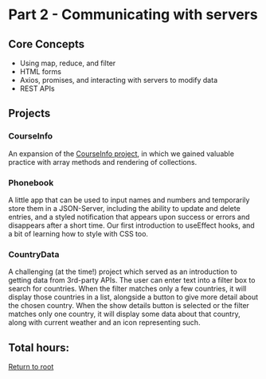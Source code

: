 # Part 2 - Communicating with servers

## Core Concepts

- Using map, reduce, and filter
- HTML forms
- Axios, promises, and interacting with servers to modify data
- REST APIs

## Projects

### CourseInfo

An expansion of the [CourseInfo project](https://github.com/jcmsmith/Full-Stack-open/tree/main/part1/courseinfo), in which we gained valuable practice with array methods and rendering of collections.

### Phonebook

A little app that can be used to input names and numbers and temporarily store them in a JSON-Server, including the ability to update and delete entries, and a styled notification that appears upon success or errors and disappears after a short time. Our first introduction to useEffect hooks, and a bit of learning how to style with CSS too.

### CountryData

A challenging (at the time!) project which served as an introduction to getting data from 3rd-party APIs. The user can enter text into a filter box to search for countries. When the filter matches only a few countries, it will display those countries in a list, alongside a button to give more detail about the chosen country. When the show details button is selected or the filter matches only one country, it will display some data about that country, along with current weather and an icon representing such.

## Total hours:

[Return to root](https://github.com/jcmsmith/Full-Stack-open)
